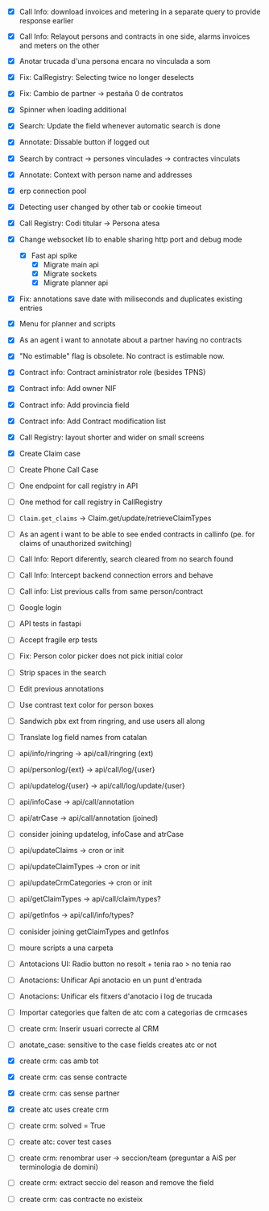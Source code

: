 - [x] Call Info: download invoices and metering in a separate query to provide response earlier
- [x] Call Info: Relayout persons and contracts in one side, alarms invoices and meters on the other
- [x] Anotar trucada d'una persona encara no vinculada a som
- [x] Fix: CalRegistry: Selecting twice no longer deselects
- [x] Fix: Cambio de partner -> pestaña 0 de contratos
- [x] Spinner when loading additional
- [x] Search: Update the field whenever automatic search is done
- [x] Annotate: Dissable button if logged out
- [x] Search by contract -> persones vinculades -> contractes vinculats
- [x] Annotate: Context with person name and addresses
- [x] erp connection pool
- [x] Detecting user changed by other tab or cookie timeout
- [x] Call Registry: Codi titular -> Persona atesa
- [x] Change websocket lib to enable sharing http port and debug mode
    - [x] Fast api spike
        - [x] Migrate main api
        - [x] Migrate sockets
        - [x] Migrate planner api
- [x] Fix: annotations save date with miliseconds and duplicates existing entries
- [x] Menu for planner and scripts
- [x] As an agent i want to annotate about a partner having no contracts
- [x] "No estimable" flag is obsolete. No contract is estimable now.
- [x] Contract info: Contract aministrator role (besides TPNS)
- [x] Contract info: Add owner NIF
- [x] Contract info: Add provincia field
- [x] Contract info: Add Contract modification list
- [x] Call Registry: layout shorter and wider on small screens
- [x] Create Claim case
- [ ] Create Phone Call Case
- [ ] One endpoint for call registry in API
- [ ] One method for call registry in CallRegistry
- [ ] `Claim.get_claims` -> Claim.get/update/retrieveClaimTypes
- [ ] As an agent i want to be able to see ended contracts in callinfo (pe. for claims of unauthorized switching)
- [ ] Call Info: Report diferently, search cleared from no search found
- [ ] Call Info: Intercept backend connection errors and behave
- [ ] Call info: List previous calls from same person/contract
- [ ] Google login
- [ ] API tests in fastapi
- [ ] Accept fragile erp tests
- [ ] Fix: Person color picker does not pick initial color
- [ ] Strip spaces in the search
- [ ] Edit previous annotations
- [ ] Use contrast text color for person boxes
- [ ] Sandwich pbx ext from ringring, and use users all along
- [ ] Translate log field names from catalan
- [ ] api/info/ringring -> api/call/ringring (ext)
- [ ] api/personlog/{ext} -> api/call/log/{user}
- [ ] api/updatelog/{user} -> api/call/log/update/{user}
- [ ] api/infoCase -> api/call/annotation
- [ ] api/atrCase -> api/call/annotation (joined)
- [ ] consider joining updatelog, infoCase and atrCase
- [ ] api/updateClaims -> cron or init
- [ ] api/updateClaimTypes -> cron or init
- [ ] api/updateCrmCategories -> cron or init
- [ ] api/getClaimTypes -> api/call/claim/types?
- [ ] api/getInfos -> api/call/info/types?
- [ ] conisider joining getClaimTypes and getInfos


- [ ] moure scripts a una carpeta
- [ ] Antotacions UI: Radio button no resolt + tenia rao > no tenia rao
- [ ] Anotacions: Unificar Api anotacio en un punt d'entrada
- [ ] Anotacions: Unificar els fitxers d'anotacio i log de trucada
- [ ] Importar categories que falten de atc com a categorias de crmcases
- [ ] create crm: Inserir usuari correcte al CRM
- [ ] anotate_case: sensitive to the case fields creates atc or not
- [x] create crm: cas amb tot
- [x] create crm: cas sense contracte
- [x] create crm: cas sense partner
- [x] create atc uses create crm
- [ ] create crm: solved = True
- [ ] create atc: cover test cases
- [ ] create crm: renombrar user -> seccion/team (preguntar a AiS per terminologia de domini)
- [ ] create crm: extract seccio del reason and remove the field
- [ ] create crm: cas contracte no existeix










